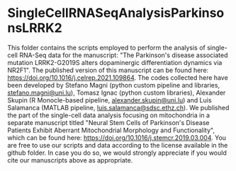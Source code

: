 # SingleCellRNASeqAnalysisParkinsonsLRRK2
This folder contains the scripts employed to perform the analysis of single-cell RNA-Seq data for the manuscript: "The Parkinson's disease associated mutation LRRK2-G2019S alters dopaminergic differentiation dynamics via NR2F1". The published version of this manuscript can be found here: https://doi.org/10.1016/j.celrep.2021.109864. The codes collected here have been developed by Stefano Magni (python custom pipeline and libraries, stefano.magni@uni.lu), Tomasz Ignac (python custom libraries), Alexander Skupin (R Monocle-based pipeline, alexander.skupin@uni.lu) and Luis Salamanca (MATLAB pipeline, luis.salamanca@sdsc.ethz.ch). We published the part of the single-cell data analysis focusing on mitochondria in a separate manuscript titled "Neural Stem Cells of Parkinson's Disease Patients Exhibit Aberrant Mitochondrial Morphology and Functionality", which can be found here: https://doi.org/10.1016/j.stemcr.2019.03.004. You are free to use our scripts and data according to the license available in the github folder. In case you do so, we would strongly appreciate if you would cite our manuscripts above as appropriate.

